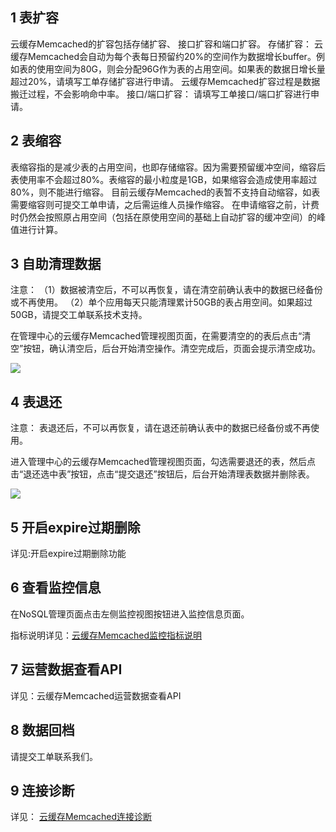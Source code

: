 ## 1 表扩容
云缓存Memcached的扩容包括存储扩容、 接口扩容和端口扩容。
存储扩容：
云缓存Memcached会自动为每个表每日预留约20%的空间作为数据增长buffer。例如表的使用空间为80G，则会分配96G作为表的占用空间。如果表的数据日增长量超过20%，请填写工单存储扩容进行申请。 云缓存Memcached扩容过程是数据搬迁过程，不会影响命中率。 
接口/端口扩容：
请填写工单接口/端口扩容进行申请。

## 2 表缩容
表缩容指的是减少表的占用空间，也即存储缩容。因为需要预留缓冲空间，缩容后表使用率不会超过80%。表缩容的最小粒度是1GB，如果缩容会造成使用率超过80%，则不能进行缩容。
目前云缓存Memcached的表暂不支持自动缩容，如表需要缩容则可提交工单申请，之后需运维人员操作缩容。
在申请缩容之前，计费时仍然会按照原占用空间（包括在原使用空间的基础上自动扩容的缓冲空间）的峰值进行计算。
## 3 自助清理数据
注意：
（1）数据被清空后，不可以再恢复，请在清空前确认表中的数据已经备份或不再使用。
（2）单个应用每天只能清理累计50GB的表占用空间。如果超过50GB，请提交工单联系技术支持。

在管理中心的云缓存Memcached管理视图页面，在需要清空的的表后点击“清空”按钮，确认清空后，后台开始清空操作。清空完成后，页面会提示清空成功。

![](http://imgcache.tce.fsphere.cn/image/qzonestyle.gtimg.cn/qzone/vas/opensns/res/img/NoSQLClearTable.jpg)

## 4 表退还
注意：
表退还后，不可以再恢复，请在退还前确认表中的数据已经备份或不再使用。

进入管理中心的云缓存Memcached管理视图页面，勾选需要退还的表，然后点击“退还选中表”按钮，点击“提交退还”按钮后，后台开始清理表数据并删除表。

![](http://imgcache.tce.fsphere.cn/image/qzonestyle.gtimg.cn/qzone/vas/opensns/res/img/NoSQLDeleteTable.jpg)

## 5 开启expire过期删除
详见:开启expire过期删除功能

## 6 查看监控信息

在NoSQL管理页面点击左侧监控视图按钮进入监控信息页面。

指标说明详见：[云缓存Memcached监控指标说明](/doc/product/248/云缓存Memcached监控指标说明)

## 7 运营数据查看API
详见：云缓存Memcached运营数据查看API

## 8 数据回档
请提交工单联系我们。

## 9 连接诊断
详见： [云缓存Memcached连接诊断](http://tce.fsphere.cn/doc/product/241/3247)